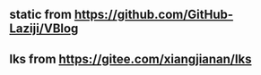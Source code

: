 ## static from https://github.com/GitHub-Laziji/VBlog
## lks from https://gitee.com/xiangjianan/lks
